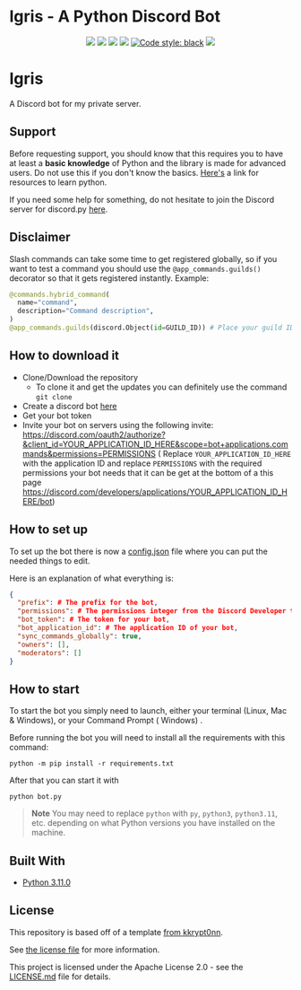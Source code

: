 # Igris - A Python Discord Bot

<p align="center">
  <a href="https://github.com/SlyPredator/IgrisDiscordBot/commits/main"><img src="https://img.shields.io/github/last-commit/SlyPredator/IgrisDiscordBot"></a>
  <a href="https://github.com/SlyPredator/IgrisDiscordBot/blob/main/LICENSE.md"><img src="https://img.shields.io/github/license/SlyPredator/IgrisDiscordBot""></a>
  <a href="https://github.com/SlyPredator/IgrisDiscordBot"><img src="https://img.shields.io/github/languages/code-size/SlyPredator/IgrisDiscordBot"></a>
  <a href="https://github.com/SlyPredator/IgrisDiscordBot/issues"><img src="https://img.shields.io/github/issues-raw/SlyPredator/IgrisDiscordBot"></a>
  <a href="https://github.com/psf/black"><img src="https://img.shields.io/badge/code%20style-black-000000.svg" alt="Code style: black"></a>
  <a href="https://conventionalcommits.org/en/v1.0.0/"><img src="https://img.shields.io/badge/Conventional%20Commits-1.0.0-%23FE5196?logo=conventionalcommits&logoColor=white"></a>
</p>

# Igris 
A Discord bot for my private server.

## Support

Before requesting support, you should know that this requires you to have at least a **basic knowledge** of
Python and the library is made for advanced users. Do not use this if you don't know the
basics. [Here's](https://pythondiscord.com/pages/resources) a link for resources to learn python.

If you need some help for something, do not hesitate to join the Discord server for discord.py [here](https://discord.com/invite/dpy).

## Disclaimer

Slash commands can take some time to get registered globally, so if you want to test a command you should use
the `@app_commands.guilds()` decorator so that it gets registered instantly. Example:

```py
@commands.hybrid_command(
  name="command",
  description="Command description",
)
@app_commands.guilds(discord.Object(id=GUILD_ID)) # Place your guild ID here
```


## How to download it

* Clone/Download the repository
    * To clone it and get the updates you can definitely use the command
      `git clone`
* Create a discord bot [here](https://discord.com/developers/applications)
* Get your bot token
* Invite your bot on servers using the following invite:
  https://discord.com/oauth2/authorize?&client_id=YOUR_APPLICATION_ID_HERE&scope=bot+applications.commands&permissions=PERMISSIONS (
  Replace `YOUR_APPLICATION_ID_HERE` with the application ID and replace `PERMISSIONS` with the required permissions
  your bot needs that it can be get at the bottom of a this
  page https://discord.com/developers/applications/YOUR_APPLICATION_ID_HERE/bot)

## How to set up

To set up the bot there is now a [config.json](config.json) file where you can put the
needed things to edit.

Here is an explanation of what everything is:

```json
{
  "prefix": # The prefix for the bot,
  "permissions": # The permissions integer from the Discord Developer tab for your bot,
  "bot_token": # The token for your bot,
  "bot_application_id": # The application ID of your bot,
  "sync_commands_globally": true,
  "owners": [],
  "moderators": []
}
```

## How to start

To start the bot you simply need to launch, either your terminal (Linux, Mac & Windows), or your Command Prompt (
Windows)
.

Before running the bot you will need to install all the requirements with this command:

```
python -m pip install -r requirements.txt
```

After that you can start it with

```
python bot.py
```

> **Note** You may need to replace `python` with `py`, `python3`, `python3.11`, etc. depending on what Python versions you have installed on the machine.
## Built With

* [Python 3.11.0](https://www.python.org/)

## License

This repository is based off of a template [from kkrypt0nn](https://github.com/kkrypt0nn/Python-Discord-Bot-Template).

See [the license file](https://github.com/kkrypt0nn/Python-Discord-Bot-Template/blob/master/LICENSE.md) for more
information.

This project is licensed under the Apache License 2.0 - see the [LICENSE.md](LICENSE.md) file for details.
